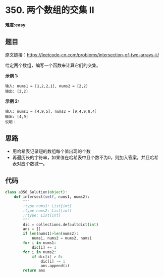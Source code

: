 # 350. 两个数组的交集 II
**难度:easy**
## 题目
原文链接：https://leetcode-cn.com/problems/intersection-of-two-arrays-ii/

给定两个数组，编写一个函数来计算它们的交集。

**示例 1:**
```
输入: nums1 = [1,2,2,1], nums2 = [2,2]
输出: [2,2]
```
**示例 2:**
```
输入: nums1 = [4,9,5], nums2 = [9,4,9,8,4]
输出: [4,9]
说明：
```
## 思路
* 用哈希表记录短的数组每个值出现的个数
* 再遍历长的字符串，如果值在哈希表中且个数不为0，则加入答案，并且哈希表对应个数减一。

## 代码
```python
class a350_Solution(object):
    def intersect(self, nums1, nums2):
        """
        :type nums1: List[int]
        :type nums2: List[int]
        :rtype: List[int]
        """
        dic = collections.defaultdict(int)
        ans = []
        if len(nums1)>len(nums2):
            nums1, nums2 = nums2, nums1
        for i in nums1:
            dic[i] += 1
        for i in nums2:
            if dic[i] > 0:
                dic[i] -= 1
                ans.append(i)
        return ans
```
